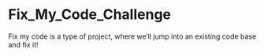 # Fix_My_Code_Challenge
Fix my code is a type of project, where we’ll jump into an existing code base and fix it!
